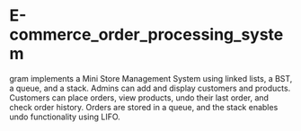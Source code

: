 # E-commerce_order_processing_system
gram implements a Mini Store Management System using linked lists, a BST, a queue, and a stack. Admins can add and display customers and products. Customers can place orders, view products, undo their last order, and check order history. Orders are stored in a queue, and the stack enables undo functionality using LIFO.
